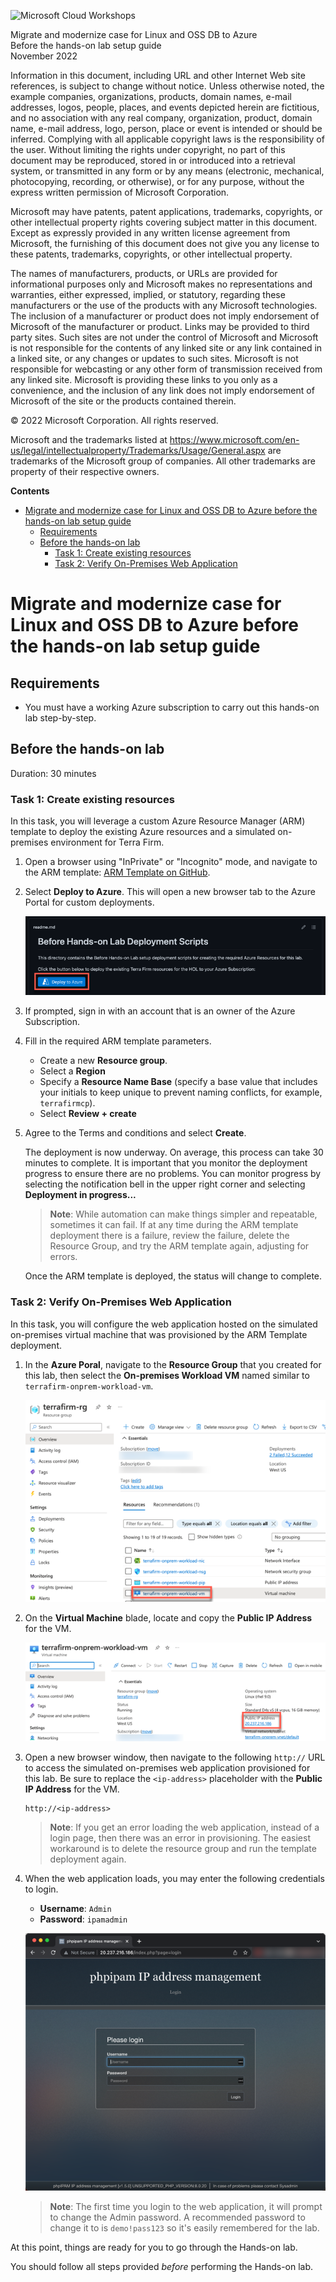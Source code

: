 ![](https://github.com/Microsoft/MCW-Template-Cloud-Workshop/raw/main/Media/ms-cloud-workshop.png "Microsoft Cloud Workshops")

<div class="MCWHeader1">
Migrate and modernize case for Linux and OSS DB to Azure
</div>

<div class="MCWHeader2">
Before the hands-on lab setup guide
</div>

<div class="MCWHeader3">
November 2022
</div>

Information in this document, including URL and other Internet Web site references, is subject to change without notice. Unless otherwise noted, the example companies, organizations, products, domain names, e-mail addresses, logos, people, places, and events depicted herein are fictitious, and no association with any real company, organization, product, domain name, e-mail address, logo, person, place or event is intended or should be inferred. Complying with all applicable copyright laws is the responsibility of the user. Without limiting the rights under copyright, no part of this document may be reproduced, stored in or introduced into a retrieval system, or transmitted in any form or by any means (electronic, mechanical, photocopying, recording, or otherwise), or for any purpose, without the express written permission of Microsoft Corporation.

Microsoft may have patents, patent applications, trademarks, copyrights, or other intellectual property rights covering subject matter in this document. Except as expressly provided in any written license agreement from Microsoft, the furnishing of this document does not give you any license to these patents, trademarks, copyrights, or other intellectual property.

The names of manufacturers, products, or URLs are provided for informational purposes only and Microsoft makes no representations and warranties, either expressed, implied, or statutory, regarding these manufacturers or the use of the products with any Microsoft technologies. The inclusion of a manufacturer or product does not imply endorsement of Microsoft of the manufacturer or product. Links may be provided to third party sites. Such sites are not under the control of Microsoft and Microsoft is not responsible for the contents of any linked site or any link contained in a linked site, or any changes or updates to such sites. Microsoft is not responsible for webcasting or any other form of transmission received from any linked site. Microsoft is providing these links to you only as a convenience, and the inclusion of any link does not imply endorsement of Microsoft of the site or the products contained therein.

© 2022 Microsoft Corporation. All rights reserved.

Microsoft and the trademarks listed at <https://www.microsoft.com/en-us/legal/intellectualproperty/Trademarks/Usage/General.aspx> are trademarks of the Microsoft group of companies. All other trademarks are property of their respective owners.

**Contents**

<!-- TOC -->

- [Migrate and modernize case for Linux and OSS DB to Azure before the hands-on lab setup guide](#migrate-and-modernize-case-for-linux-and-oss-db-to-azure-before-the-hands-on-lab-setup-guide)
    - [Requirements](#requirements)
    - [Before the hands-on lab](#before-the-hands-on-lab)
        - [Task 1: Create existing resources](#task-1-create-existing-resources)
        - [Task 2: Verify On-Premises Web Application](#task-2-verify-on-premises-web-application)

<!-- /TOC -->

# Migrate and modernize case for Linux and OSS DB to Azure before the hands-on lab setup guide

## Requirements

- You must have a working Azure subscription to carry out this hands-on lab step-by-step.

## Before the hands-on lab

Duration: 30 minutes

### Task 1: Create existing resources

In this task, you will leverage a custom Azure Resource Manager (ARM) template to deploy the existing Azure resources and a simulated on-premises environment for Terra Firm.

1. Open a browser using "InPrivate" or "Incognito" mode, and navigate to the ARM template: [ARM Template on GitHub](https://github.com/solliancenet/MCW-Migrate-Linux-OSS-DB-to-Azure/tree/lab/Hands-on%20lab/resources/deployment).

2. Select **Deploy to Azure**. This will open a new browser tab to the Azure Portal for custom deployments.

    ![GitHub page with Deploy to Azure button highlighted](images/before-hol-deploy-to-azure.png "Deploy to Azure")

3. If prompted, sign in with an account that is an owner of the Azure Subscription.

4. Fill in the required ARM template parameters.
    - Create a new **Resource group**.
    - Select a **Region**
    - Specify a **Resource Name Base** (specify a base value that includes your initials to keep unique to prevent naming conflicts, for example, `terrafirmcp`).
    - Select **Review + create**

5. Agree to the Terms and conditions and select **Create**.

    The deployment is now underway. On average, this process can take 30 minutes to complete. It is important that you monitor the deployment progress to ensure there are no problems. You can monitor progress by selecting the notification bell in the upper right corner and selecting **Deployment in progress...**

    >**Note**: While automation can make things simpler and repeatable, sometimes it can fail. If at any time during the ARM template deployment there is a failure, review the failure, delete the Resource Group, and try the ARM template again, adjusting for errors.

    Once the ARM template is deployed, the status will change to complete.

### Task 2: Verify On-Premises Web Application

In this task, you will configure the web application hosted on the simulated on-premises virtual machine that was provisioned by the ARM Template deployment.

1. In the **Azure Poral**, navigate to the **Resource Group** that you created for this lab, then select the **On-premises Workload VM** named similar to `terrafirm-onprem-workload-vm`.

    ![Resource group with on-premises workload VM highlighted](images/2022-11-21-22-49-18.png "Resource group with on-premises workload VM highlighted")

2. On the **Virtual Machine** blade, locate and copy the **Public IP Address** for the VM.

    ![Virtual machine blade with Public IP Address highlighted](images/2022-11-21-22-51-34.png "Virtual machine blade with Public IP Address highlighted")

3. Open a new browser window, then navigate to the following `http://` URL to access the simulated on-premises web application provisioned for this lab. Be sure to replace the `<ip-address>` placeholder with the **Public IP Address** for the VM.

    ```
    http://<ip-address>
    ```

    > **Note**: If you get an error loading the web application, instead of a login page, then there was an error in provisioning. The easiest workaround is to delete the resource group and run the template deployment again.

4. When the web application loads, you may enter the following credentials to login.

    - **Username**: `Admin`
    - **Password**: `ipamadmin`

    ![Login page](images/2022-11-21-22-54-53.png "Login page")

    > **Note**: The first time you login to the web application, it will prompt to change the Admin password. A recommended password to change it to is `demo!pass123` so it's easily remembered for the lab.

At this point, things are ready for you to go through the Hands-on lab.

You should follow all steps provided *before* performing the Hands-on lab.
